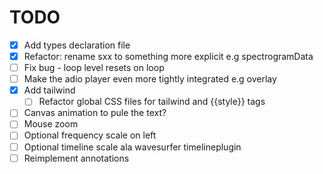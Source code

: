 # TODO

- [x] Add types declaration file
- [x] Refactor: rename sxx to something more explicit e.g spectrogramData
- [ ] Fix bug - loop level resets on loop
- [ ] Make the adio player even more tightly integrated e.g overlay
- [x] Add tailwind
  - [ ] Refactor global CSS files for tailwind and {{style}} tags
- [ ] Canvas animation to pule the text?
- [ ] Mouse zoom
- [ ] Optional frequency scale on left
- [ ] Optional timeline scale ala wavesurfer timelineplugin
- [ ] Reimplement annotations
